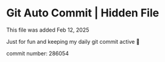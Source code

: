 # Git Auto Commit | Hidden File

This file was added Feb 12, 2025

Just for fun and keeping my daily git commit active 🤪

commit number: 286054
